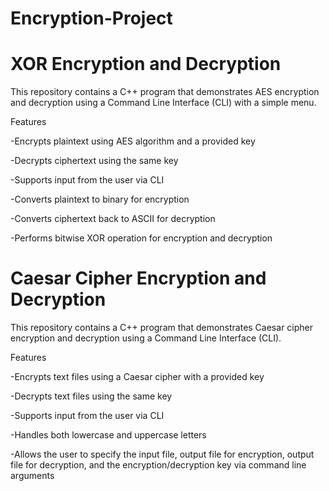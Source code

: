 # Encryption-Project
# XOR Encryption and Decryption
This repository contains a C++ program that demonstrates AES encryption and decryption using a Command Line Interface (CLI) with a simple menu.

Features

-Encrypts plaintext using AES algorithm and a provided key

-Decrypts ciphertext using the same key

-Supports input from the user via CLI

-Converts plaintext to binary for encryption

-Converts ciphertext back to ASCII for decryption

-Performs bitwise XOR operation for encryption and decryption

# Caesar Cipher Encryption and Decryption
This repository contains a C++ program that demonstrates Caesar cipher encryption and decryption using a Command Line Interface (CLI).

Features

-Encrypts text files using a Caesar cipher with a provided key

-Decrypts text files using the same key

-Supports input from the user via CLI

-Handles both lowercase and uppercase letters

-Allows the user to specify the input file, output file for encryption, output file for decryption, and the encryption/decryption key via command line arguments

